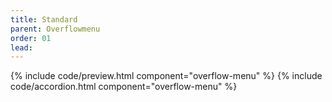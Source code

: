 ```yaml
---
title: Standard
parent: Overflowmenu
order: 01
lead: 
---
```

{% include code/preview.html component="overflow-menu" %}
{% include code/accordion.html component="overflow-menu" %}
